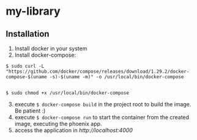 # my-library


## Installation

1. Install docker in your system
2. Install docker-compose:
```
$ sudo curl -L "https://github.com/docker/compose/releases/download/1.29.2/docker-compose-$(uname -s)-$(uname -m)" -o /usr/local/bin/docker-compose


$ sudo chmod +x /usr/local/bin/docker-compose
```
3. execute `$ docker-compose build` in the project root to build the image. Be patient :)
4. execute `$ docker-compose run` to start the container from the created image, executing the phoenix app.
5. access the application in *http://localhost:4000*
